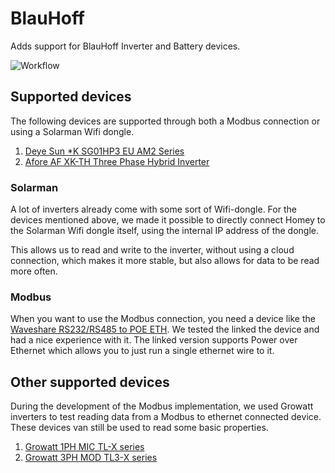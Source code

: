 # BlauHoff

Adds support for BlauHoff Inverter and Battery devices.

![Workflow](https://github.com/sorted-bits/com.sortedbits.blauhoff/actions/workflows/node.js.yml/badge.svg)

## Supported devices

The following devices are supported through both a Modbus connection or using a Solarman Wifi dongle.

1. [Deye Sun \*K SG01HP3 EU AM2 Series](docs/deye/deye-sun-xk-sg01hp3-eu-am2.md)
2. [Afore AF XK-TH Three Phase Hybrid Inverter](docs/afore/af-xk-th-three-phase-hybrid.md)

### Solarman

A lot of inverters already come with some sort of Wifi-dongle. For the devices mentioned above, we made it possible to directly connect Homey to the Solarman Wifi dongle itself, using the internal IP address of the dongle.

This allows us to read and write to the inverter, without using a cloud connection, which makes it more stable, but also allows for data to be read more often.

### Modbus

When you want to use the Modbus connection, you need a device like the [Waveshare RS232/RS485 to POE ETH](<https://www.waveshare.com/wiki/RS232_RS485_TO_POE_ETH_(B)>). We tested the linked the device and had a nice experience with it. The linked version supports Power over Ethernet which allows you to just run a single ethernet wire to it.

## Other supported devices

During the development of the Modbus implementation, we used Growatt inverters to test reading data from a Modbus to ethernet connected device. These devices van still be used to read some basic properties.

1. [Growatt 1PH MIC TL-X series](docs/growatt/growatt-tl.md)
2. [Growatt 3PH MOD TL3-X series](docs/growatt/growatt-tl3.md)
